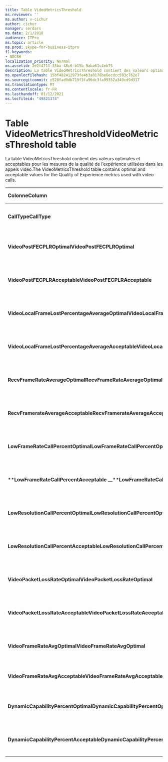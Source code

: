 ```yaml
---
title: Table VideoMetricsThreshold
ms.reviewer: ''
ms.author: v-cichur
author: cichur
manager: serdars
ms.date: 2/1/2018
audience: ITPro
ms.topic: article
ms.prod: skype-for-business-itpro
f1.keywords:
- NOCSH
localization_priority: Normal
ms.assetid: 2e2f4711-35ba-48c6-b15b-5aba61c4eb75
description: La table VideoMetricsThreshold contient des valeurs optimales et acceptables pour les mesures de la qualité de l’expérience utilisées dans les appels vidéo.
ms.openlocfilehash: 15bf482412973fe4b3a0178be6ecdcc593c762e7
ms.sourcegitcommit: c528fad9db719f3fa96dc3fa99332a349cd9d317
ms.translationtype: MT
ms.contentlocale: fr-FR
ms.lasthandoff: 01/12/2021
ms.locfileid: "49821374"
---
```

# <a name="videometricsthreshold-table"></a><span data-ttu-id="54a0b-103">Table VideoMetricsThreshold</span><span class="sxs-lookup"><span data-stu-id="54a0b-103">VideoMetricsThreshold table</span></span>
 
<span data-ttu-id="54a0b-104">La table VideoMetricsThreshold contient des valeurs optimales et acceptables pour les mesures de la qualité de l’expérience utilisées dans les appels vidéo.</span><span class="sxs-lookup"><span data-stu-id="54a0b-104">The VideoMetricsThreshold table contains optimal and acceptable values for the Quality of Experience metrics used with video calls.</span></span>
  

| <span data-ttu-id="54a0b-105">**Colonne**</span><span class="sxs-lookup"><span data-stu-id="54a0b-105">**Column**</span></span>                                               | <span data-ttu-id="54a0b-106">**Type de données**</span><span class="sxs-lookup"><span data-stu-id="54a0b-106">**Data Type**</span></span>       | <span data-ttu-id="54a0b-107">**Clé/Index**</span><span class="sxs-lookup"><span data-stu-id="54a0b-107">**Key/Index**</span></span>  | <span data-ttu-id="54a0b-108">**Détails**</span><span class="sxs-lookup"><span data-stu-id="54a0b-108">**Details**</span></span>                          |
|:---------------------------------------------------------|:--------------------|:---------------|:-------------------------------------|
| <span data-ttu-id="54a0b-109">**CallType**</span><span class="sxs-lookup"><span data-stu-id="54a0b-109">**CallType**</span></span> <br/>                                       | <span data-ttu-id="54a0b-110">int</span><span class="sxs-lookup"><span data-stu-id="54a0b-110">int</span></span>  <br/>          | <span data-ttu-id="54a0b-111">Primaire</span><span class="sxs-lookup"><span data-stu-id="54a0b-111">Primary</span></span>  <br/> | <span data-ttu-id="54a0b-112">Type d’appel passé.</span><span class="sxs-lookup"><span data-stu-id="54a0b-112">Type of call that was placed.</span></span>  <br/> |
| <span data-ttu-id="54a0b-113">**VideoPostFECPLROptimal**</span><span class="sxs-lookup"><span data-stu-id="54a0b-113">**VideoPostFECPLROptimal**</span></span> <br/>                         | <span data-ttu-id="54a0b-114">décimal(5,2)</span><span class="sxs-lookup"><span data-stu-id="54a0b-114">decimal(5,2)</span></span>  <br/> |                | <span data-ttu-id="54a0b-115">La valeur par défaut est 0,05.</span><span class="sxs-lookup"><span data-stu-id="54a0b-115">The default value is 0.05.</span></span>  <br/>    |
| <span data-ttu-id="54a0b-116">**VideoPostFECPLRAcceptable**</span><span class="sxs-lookup"><span data-stu-id="54a0b-116">**VideoPostFECPLRAcceptable**</span></span> <br/>                      | <span data-ttu-id="54a0b-117">décimal(5,2)</span><span class="sxs-lookup"><span data-stu-id="54a0b-117">decimal(5,2)</span></span>  <br/> |                | <span data-ttu-id="54a0b-118">La valeur par défaut est 0,10.</span><span class="sxs-lookup"><span data-stu-id="54a0b-118">The default value is 0.10.</span></span>  <br/>    |
| <span data-ttu-id="54a0b-119">**VideoLocalFrameLostPercentageAverageOptimal**</span><span class="sxs-lookup"><span data-stu-id="54a0b-119">**VideoLocalFrameLostPercentageAverageOptimal**</span></span> <br/>    | <span data-ttu-id="54a0b-120">décimal(5,2)</span><span class="sxs-lookup"><span data-stu-id="54a0b-120">decimal(5,2)</span></span>  <br/> |                | <span data-ttu-id="54a0b-121">La valeur par défaut est 5,0.</span><span class="sxs-lookup"><span data-stu-id="54a0b-121">The default value is 5.0.</span></span>  <br/>     |
| <span data-ttu-id="54a0b-122">**VideoLocalFrameLostPercentageAverageAcceptable**</span><span class="sxs-lookup"><span data-stu-id="54a0b-122">**VideoLocalFrameLostPercentageAverageAcceptable**</span></span> <br/> | <span data-ttu-id="54a0b-123">décimal(5,2)</span><span class="sxs-lookup"><span data-stu-id="54a0b-123">decimal(5,2)</span></span>  <br/> |                | <span data-ttu-id="54a0b-124">La valeur par défaut est 10,0.</span><span class="sxs-lookup"><span data-stu-id="54a0b-124">The default value is 10.0.</span></span>  <br/>    |
| <span data-ttu-id="54a0b-125">**RecvFrameRateAverageOptimal**</span><span class="sxs-lookup"><span data-stu-id="54a0b-125">**RecvFrameRateAverageOptimal**</span></span> <br/>                    | <span data-ttu-id="54a0b-126">decimal(9,4)</span><span class="sxs-lookup"><span data-stu-id="54a0b-126">decimal(9,4)</span></span>  <br/> |                | <span data-ttu-id="54a0b-127">La valeur par défaut est 12,0000.</span><span class="sxs-lookup"><span data-stu-id="54a0b-127">The default value is 12.0000.</span></span>  <br/> |
| <span data-ttu-id="54a0b-128">**RecvFramerateAverageAcceptable**</span><span class="sxs-lookup"><span data-stu-id="54a0b-128">**RecvFramerateAverageAcceptable**</span></span> <br/>                 | <span data-ttu-id="54a0b-129">decimal(9,4)</span><span class="sxs-lookup"><span data-stu-id="54a0b-129">decimal(9,4)</span></span>  <br/> |                | <span data-ttu-id="54a0b-130">La valeur par défaut est 7,0000.</span><span class="sxs-lookup"><span data-stu-id="54a0b-130">The default value is 7.0000.</span></span>  <br/>  |
| <span data-ttu-id="54a0b-131">**LowFrameRateCallPercentOptimal**</span><span class="sxs-lookup"><span data-stu-id="54a0b-131">**LowFrameRateCallPercentOptimal**</span></span> <br/>                 | <span data-ttu-id="54a0b-132">décimal(5,2)</span><span class="sxs-lookup"><span data-stu-id="54a0b-132">decimal(5,2)</span></span>  <br/> |                | <span data-ttu-id="54a0b-133">La valeur par défaut est 5,0.</span><span class="sxs-lookup"><span data-stu-id="54a0b-133">The default value is 5.0.</span></span>  <br/>     |
| <span data-ttu-id="54a0b-134">\*\***LowFrameRateCallPercentAcceptable** _\_</span><span class="sxs-lookup"><span data-stu-id="54a0b-134">\*\***LowFrameRateCallPercentAcceptable** _\_</span></span> <br/>        | <span data-ttu-id="54a0b-135">décimal(5,2)</span><span class="sxs-lookup"><span data-stu-id="54a0b-135">decimal(5,2)</span></span>  <br/> |                | <span data-ttu-id="54a0b-136">La valeur par défaut est 10,0/</span><span class="sxs-lookup"><span data-stu-id="54a0b-136">The default value is 10.0/</span></span>  <br/>    |
| <span data-ttu-id="54a0b-137">**LowResolutionCallPercentOptimal**</span><span class="sxs-lookup"><span data-stu-id="54a0b-137">**LowResolutionCallPercentOptimal**</span></span> <br/>                | <span data-ttu-id="54a0b-138">décimal(5,2)</span><span class="sxs-lookup"><span data-stu-id="54a0b-138">decimal(5,2)</span></span>  <br/> |                | <span data-ttu-id="54a0b-139">La valeur par défaut est 5,0.</span><span class="sxs-lookup"><span data-stu-id="54a0b-139">The default value is 5.0.</span></span>  <br/>     |
| <span data-ttu-id="54a0b-140">**LowResolutionCallPercentAcceptable**</span><span class="sxs-lookup"><span data-stu-id="54a0b-140">**LowResolutionCallPercentAcceptable**</span></span> <br/>             | <span data-ttu-id="54a0b-141">décimal(5,2)</span><span class="sxs-lookup"><span data-stu-id="54a0b-141">decimal(5,2)</span></span>  <br/> |                | <span data-ttu-id="54a0b-142">La valeur par défaut est 10,0.</span><span class="sxs-lookup"><span data-stu-id="54a0b-142">The default value is 10.0.</span></span>  <br/>    |
| <span data-ttu-id="54a0b-143">**VideoPacketLossRateOptimal**</span><span class="sxs-lookup"><span data-stu-id="54a0b-143">**VideoPacketLossRateOptimal**</span></span> <br/>                     | <span data-ttu-id="54a0b-144">foat</span><span class="sxs-lookup"><span data-stu-id="54a0b-144">foat</span></span>  <br/>         |                | <span data-ttu-id="54a0b-145">La valeur par défaut est 0,05.</span><span class="sxs-lookup"><span data-stu-id="54a0b-145">The default value is 0.05.</span></span>  <br/>    |
| <span data-ttu-id="54a0b-146">**VideoPacketLossRateAcceptable**</span><span class="sxs-lookup"><span data-stu-id="54a0b-146">**VideoPacketLossRateAcceptable**</span></span> <br/>                  | <span data-ttu-id="54a0b-147">float</span><span class="sxs-lookup"><span data-stu-id="54a0b-147">float</span></span>  <br/>        |                | <span data-ttu-id="54a0b-148">La valeur par défaut est 0,10.</span><span class="sxs-lookup"><span data-stu-id="54a0b-148">The default value is 0.10.</span></span>  <br/>    |
| <span data-ttu-id="54a0b-149">**VideoFrameRateAvgOptimal**</span><span class="sxs-lookup"><span data-stu-id="54a0b-149">**VideoFrameRateAvgOptimal**</span></span> <br/>                       | <span data-ttu-id="54a0b-150">float</span><span class="sxs-lookup"><span data-stu-id="54a0b-150">float</span></span>  <br/>        |                | <span data-ttu-id="54a0b-151">La valeur par défaut est 12.</span><span class="sxs-lookup"><span data-stu-id="54a0b-151">The default value is 12.</span></span>  <br/>      |
| <span data-ttu-id="54a0b-152">**VideoFrameRateAvgAcceptable**</span><span class="sxs-lookup"><span data-stu-id="54a0b-152">**VideoFrameRateAvgAcceptable**</span></span> <br/>                    | <span data-ttu-id="54a0b-153">float</span><span class="sxs-lookup"><span data-stu-id="54a0b-153">float</span></span>  <br/>        |                | <span data-ttu-id="54a0b-154">La valeur par défaut est 7.</span><span class="sxs-lookup"><span data-stu-id="54a0b-154">The default value is 7.</span></span>  <br/>       |
| <span data-ttu-id="54a0b-155">**DynamicCapabilityPercentOptimal**</span><span class="sxs-lookup"><span data-stu-id="54a0b-155">**DynamicCapabilityPercentOptimal**</span></span> <br/>                | <span data-ttu-id="54a0b-156">décimal(5,2)</span><span class="sxs-lookup"><span data-stu-id="54a0b-156">decimal(5,2)</span></span>  <br/> |                | <span data-ttu-id="54a0b-157">La valeur par défaut est 5,00.</span><span class="sxs-lookup"><span data-stu-id="54a0b-157">The default value is 5.00.</span></span>  <br/>    |
| <span data-ttu-id="54a0b-158">**DynamicCapabilityPercentAcceptable**</span><span class="sxs-lookup"><span data-stu-id="54a0b-158">**DynamicCapabilityPercentAcceptable**</span></span> <br/>             | <span data-ttu-id="54a0b-159">décimal(5,2)</span><span class="sxs-lookup"><span data-stu-id="54a0b-159">decimal(5,2)</span></span>  <br/> |                | <span data-ttu-id="54a0b-160">La valeur par défaut est 10,00.</span><span class="sxs-lookup"><span data-stu-id="54a0b-160">The default value is 10.00.</span></span>  <br/>   |

